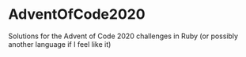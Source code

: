 # AdventOfCode2020
Solutions for the Advent of Code 2020 challenges in Ruby (or possibly another language if I feel like it)
